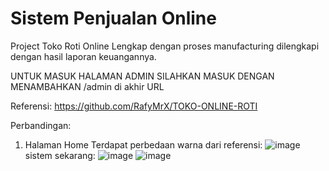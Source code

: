 # Sistem Penjualan Online 
Project Toko Roti Online Lengkap dengan proses manufacturing dilengkapi dengan hasil laporan keuangannya.

UNTUK MASUK HALAMAN ADMIN SILAHKAN MASUK DENGAN MENAMBAHKAN /admin di akhir URL

Referensi: https://github.com/RafyMrX/TOKO-ONLINE-ROTI

Perbandingan:
1. Halaman Home
   Terdapat perbedaan warna
   dari referensi:
   ![image](https://github.com/amaliazzr/sistem-penjualan-online-bakery/assets/152155151/8388f730-472b-4379-b693-3c7508e4ed6f)
   sistem sekarang:
   ![image](https://github.com/amaliazzr/sistem-penjualan-online-bakery/assets/152155151/aafec5c3-5d11-43dd-b7f9-35cf3a66ead3)
   ![image](https://github.com/amaliazzr/sistem-penjualan-online-bakery/assets/152155151/25295605-ab24-453c-b428-f14f32adeecb)
